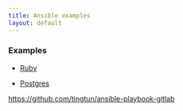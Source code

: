 ```yaml
---
title: Ansible examples
layout: default
---
```


### Examples

 * [Ruby]( https://github.com/chelsea/ansible-example-ruby/blob/master/roles/webserver/tasks/main.yml )
     
 * [Postgres]( https://github.com/chelsea/ansible-example-ruby/blob/master/roles/db/tasks/main.yml )

 https://github.com/tingtun/ansible-playbook-gitlab
     
